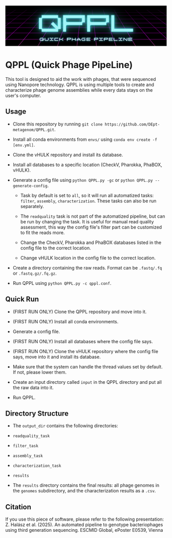 <p align="center">
  <img src="images/QPPL.png">
</p>

# QPPL (Quick Phage PipeLine)

This tool is designed to aid the work with phages, that were sequenced using Nanopore technology. QPPL is using multiple tools to create and characterize phage genome assemblies while every data stays on the user's computer.

## Usage

- Clone this repository by running `git clone https://github.com/DEpt-metagenom/QPPL.git`.

- Install all conda environments from `envs/` using `conda env create -f [env.yml]`.

- Clone the vHULK repository and install its database.

- Install all databases to a specific location (CheckV, Pharokka, PhaBOX, vHULK).

- Generate a config file using `python QPPL.py -gc` or `python QPPL.py --generate-config`.

  - Task by default is set to `all`, so it will run all automatized tasks: `filter`, `assembly`, `characterization`. These tasks can also be run separately.
 
  - The `readquality` task is not part of the automatized pipeline, but can be run by changing the task. It is useful for manual read quality assessment, this way the config file's filter part can be customized to fit the reads more.

  - Change the CheckV, Pharokka and PhaBOX databases listed in the config file to the correct location.

  - Change vHULK location in the config file to the correct location. 

- Create a directory containing the raw reads. Format can be `.fastq/.fq` or `.fastq.gz/.fq.gz`.

- Run QPPL using `python QPPL.py -c qppl.conf`.


## Quick Run

- (FIRST RUN ONLY) Clone the QPPL repository and move into it.

- (FIRST RUN ONLY) Install all conda environments.

- Generate a config file.

- (FIRST RUN ONLY) Install all databases where the config file says.

- (FIRST RUN ONLY) Clone the vHULK repository where the config file says, move into it and install its database.

- Make sure that the system can handle the thread values set by default. If not, please lower them. 

- Create an input directory called `input` in the QPPL directory and put all the raw data into it.

- Run QPPL.

## Directory Structure

-  The `output_dir` contains the following directories:

  - `readquality_task`

  - `filter_task`

  - `assembly_task`

  - `characterization_task`

  - `results`

- The `results` directory contains the final results: all phage genomes in the `genomes` subdirectory, and the characterization results as a `.csv`.

## Citation

If you use this piece of software, please refer to the following presentation:
Z. Halász et al. (2025). An automated pipeline to genotype bacteriophages using third generation sequencing. ESCMID Global, ePoster E0539, Vienna
